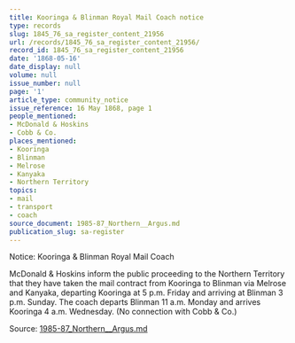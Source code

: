 ```yaml
---
title: Kooringa & Blinman Royal Mail Coach notice
type: records
slug: 1845_76_sa_register_content_21956
url: /records/1845_76_sa_register_content_21956/
record_id: 1845_76_sa_register_content_21956
date: '1868-05-16'
date_display: null
volume: null
issue_number: null
page: '1'
article_type: community_notice
issue_reference: 16 May 1868, page 1
people_mentioned:
- McDonald & Hoskins
- Cobb & Co.
places_mentioned:
- Kooringa
- Blinman
- Melrose
- Kanyaka
- Northern Territory
topics:
- mail
- transport
- coach
source_document: 1985-87_Northern__Argus.md
publication_slug: sa-register
---
```


Notice: Kooringa & Blinman Royal Mail Coach

McDonald & Hoskins inform the public proceeding to the Northern Territory that they have taken the mail contract from Kooringa to Blinman via Melrose and Kanyaka, departing Kooringa at 5 p.m. Friday and arriving at Blinman 3 p.m. Sunday.  The coach departs Blinman 11 a.m. Monday and arrives Kooringa 4 a.m. Wednesday.  (No connection with Cobb & Co.)

Source: [1985-87_Northern__Argus.md](/downloads/markdown/1985-87_Northern__Argus.md)
